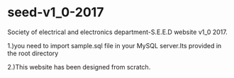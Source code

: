 # seed-v1_0-2017
Society of electrical and electronics department-S.E.E.D website v1_0 2017.

1.)you need to import sample.sql file in your MySQL server.Its provided in the root directory

 
2.)This website has been designed from scratch.

